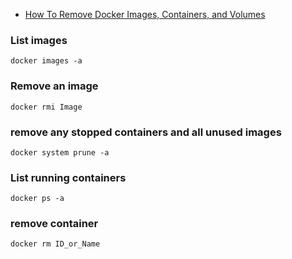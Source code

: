 
- [How To Remove Docker Images, Containers, and Volumes](https://www.digitalocean.com/community/tutorials/how-to-remove-docker-images-containers-and-volumes)

### List images

    docker images -a

### Remove an image

    docker rmi Image

### remove any stopped containers and all unused images

    docker system prune -a

### List running containers

    docker ps -a

### remove container

    docker rm ID_or_Name

